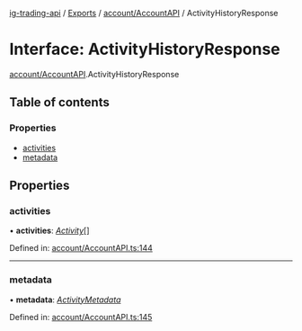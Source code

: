 [ig-trading-api](../README.md) / [Exports](../modules.md) / [account/AccountAPI](../modules/account_accountapi.md) / ActivityHistoryResponse

# Interface: ActivityHistoryResponse

[account/AccountAPI](../modules/account_accountapi.md).ActivityHistoryResponse

## Table of contents

### Properties

- [activities](account_accountapi.activityhistoryresponse.md#activities)
- [metadata](account_accountapi.activityhistoryresponse.md#metadata)

## Properties

### activities

• **activities**: [_Activity_](account_accountapi.activity.md)[]

Defined in: [account/AccountAPI.ts:144](https://github.com/bennycode/ig-trading-api/blob/8f9d994/src/account/AccountAPI.ts#L144)

---

### metadata

• **metadata**: [_ActivityMetadata_](account_accountapi.activitymetadata.md)

Defined in: [account/AccountAPI.ts:145](https://github.com/bennycode/ig-trading-api/blob/8f9d994/src/account/AccountAPI.ts#L145)
